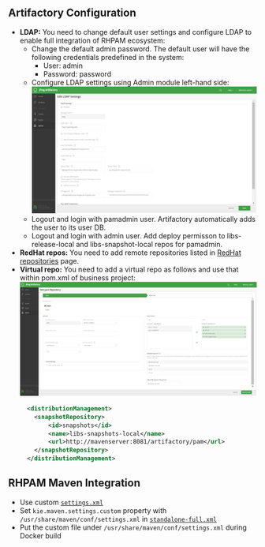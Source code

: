 ## Artifactory Configuration
* **LDAP:** You need to change default user settings and configure LDAP to enable full integration of RHPAM ecosystem: 
    * Change the default admin password. The default user will have the following credentials predefined in the system:
        - User: admin
        - Password: password
    * Configure LDAP settings using Admin module left-hand side:
    ![Artifactory-LDAP](/doc/images/artifactory-ldap.png)
    * Logout and login with pamadmin user. Artifactory automatically adds the user to its user DB.
    * Logout and login with admin user. Add deploy permisson to libs-release-local and libs-snapshot-local repos for pamadmin.
* **RedHat repos:** You need to add remote repositories listed in [RedHat repositories](https://access.redhat.com/maven-repository) page.
* **Virtual repo:** You need to add a virtual repo as follows and use that within pom.xml of business project:
   ![Artifactory-Virtual](/doc/images/artifactory-virtual-repo.png)
   ```XML
     <distributionManagement>
       <snapshotRepository>
           <id>snapshots</id>
           <name>libs-snapshots-local</name>
           <url>http://mavenserver:8081/artifactory/pam</url>
       </snapshotRepository>
     </distributionManagement>
   ```
## RHPAM Maven Integration
* Use custom [`settings.xml`](https://github.com/selcuksert/docker-images/blob/master/redhat/pam/base/config/settings.xml)
* Set `kie.maven.settings.custom` property with `/usr/share/maven/conf/settings.xml` in [`standalone-full.xml`](https://github.com/selcuksert/docker-images/blob/master/redhat/pam/base/config/standalone-full.xml)
* Put the custom file under `/usr/share/maven/conf/settings.xml` during Docker build

